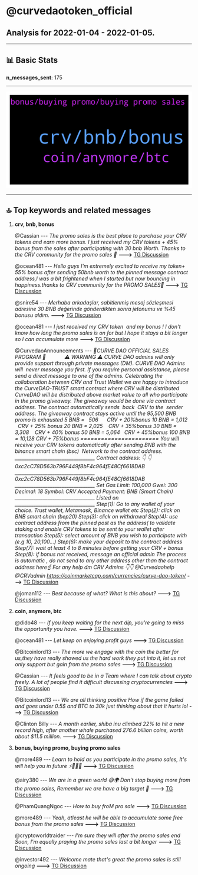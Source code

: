 # **@curvedaotoken_official**
 ## Analysis for **2022-01-04** - **2022-01-05**.

---

## 📊 **Basic Stats**

**n_messages_sent**: 175

---
![wordcloud](curvedaotoken_official_1Days_wordcloud.png)

---


## 🔝 **Top keywords and related messages**

1. **crv, bnb, bonus**

    @Cassian --- *The promo sales is the best place to purchase your CRV tokens and earn more bonus. I just received my CRV tokens  + 45%  bonus from the sales after participating with 30 bnb Worth. Thanks to the CRV community for the promo sales 🙏* **--->** [TG Discussion](https://t.me/curvedaotoken_official/17340)

    @ocean481 --- *Hello guys I'm extremely excited to receive my token+ 55% bonus after sending 50bnb worth to the pinned message contract address,I was a bit frightened when I started but now bouncing in happiness.thanks to CRV community for the PROMO SALES🙏* **--->** [TG Discussion](https://t.me/curvedaotoken_official/17482)

    @snire54 --- *Merhaba arkadaşlar, sabitlenmiş mesaj sözleşmesi adresine 30 BNB değerinde gönderdikten sonra jetonumu ve %45 bonusu aldım.* **--->** [TG Discussion](https://t.me/curvedaotoken_official/17521)

    @ocean481 --- *I just received my CRV token  and my bonus !  I don't know how long the promo sales is on for but I hope it stays a bit longer so I can accumulate more* **--->** [TG Discussion](https://t.me/curvedaotoken_official/17375)

    @CurvedaoAnnouncements --- *🎉CURVE DAO OFFICIAL SALES PROGRAM 🎉                ⚠️ WARNING ⚠️   CURVE DAO admins will only provide support through private messages (DM). CURVE DAO Admins will  never message you first. If you require personal assistance, please send a direct message to one of the admins.   Celebrating the collaboration between CRV and Trust Wallet we are happy to introduce the CurveDAO-TRUST smart contract where CRV will be distributed     CurveDAO will be distributed above market value to all who participate in the promo giveaway.   The giveaway would be done via contract address.   The contract automatically sends  back  CRV to the  sender address.   The giveaway contract stays active until the 95,500 BNB promo is exhausted   5 BNB =   506         CRV + 20%bonus   10 BNB = 1,012       CRV + 25% bonus   20 BNB = 2,025      CRV +  35%bonus   30 BNB = 3,308      CRV + 40% bonus   50 BNB = 5,064      CRV + 45%bonus   100 BNB = 10,128  CRV + 75%bonus   ======================= You will receive your CRV tokens automatically after sending BNB with the binance smart chain (bsc)  Network to the contract address.  __________________________________   Contract address: 👇 👇   0xc2cC78D563b796F449f8bF4c964fE48Cf6618DAB __________________________________   0xc2cC78D563b796F449f8bF4c964fE48Cf6618DAB  __________________________________   Set Gas Limit: 100,000 Gwei: 300 Decimal: 18 Symbol: CRV Accepted Payment: BNB (Smart Chain)  __________________________________ Listed on  __________________________________   Step(1): Go to any wallet of your choice. Trust wallet, Metamask, Binance wallet etc   Step(2): click on BNB smart chain (bep20)   Step(3): click on withdrawal   Step(4): use contract address from the pinned post as the address( to validate staking and enable CRV tokens to be sent to your wallet after transaction   Step(5): select amount of BNB you wish to participate with (e.g 10, 20,100...)   Step(6): make your deposit to the contract address   Step(7): wait at least 4 to 8 minutes before getting your CRV + bonus   Step(8): if bonus not received, message an official admin   The process is automatic , do not send to any other address other than the contract address here☝️  For any help dm CRV Admins 👇👇    @Curvedaohelp            @CRVadmin    https://coinmarketcap.com/currencies/curve-dao-token/* **--->** [TG Discussion](https://t.me/curvedaotoken_official/17569)

    @joman112 --- *Best because of what? What is this about?* **--->** [TG Discussion](https://t.me/curvedaotoken_official/17460)

2. **coin, anymore, btc**

    @dido48 --- *If you keep waiting for the next dip, you're going to miss the opportunity you have.* **--->** [TG Discussion](https://t.me/curvedaotoken_official/17337)

    @ocean481 --- *Let keep on enjoying profit guys* **--->** [TG Discussion](https://t.me/curvedaotoken_official/17607)

    @Bitcoinlord13 --- *The more we engage with the coin the better for us,they have really showed us the hard work they put into it, let us not only support but gain from the promo sales* **--->** [TG Discussion](https://t.me/curvedaotoken_official/17345)

    @Cassian --- *It feels good to be in a Team where I can talk about crypto freely. A lot of people find it difficult discussing cryptocurrencies* **--->** [TG Discussion](https://t.me/curvedaotoken_official/17388)

    @Bitcoinlord13 --- *We are all thinking positive How if the game failed and goes under 0.5$ and BTC to 30k just thinking about that it hurts lol* **--->** [TG Discussion](https://t.me/curvedaotoken_official/17394)

    @Clinton Billy --- *A month earlier, shiba inu climbed 22% to hit a new record high, after another whale purchased 276.6 billion coins, worth about $11.5 million.* **--->** [TG Discussion](https://t.me/curvedaotoken_official/17416)

3. **bonus, buying promo, buying promo sales**

    @more489 --- *Learn to hold as you participate in the promo sales, It's will help you in future ⚡🚀🚀🚀* **--->** [TG Discussion](https://t.me/curvedaotoken_official/17506)

    @airy380 --- *We are in a green world 😅🌍 Don't stop buying more from the promo sales, Remember we are  have a big target 🎯* **--->** [TG Discussion](https://t.me/curvedaotoken_official/17423)

    @PhamQuangNgoc --- *How to buy froM pro sale* **--->** [TG Discussion](https://t.me/curvedaotoken_official/17426)

    @more489 --- *Yeah, atleast he will be able to accumulate some free bonus from the promo sales* **--->** [TG Discussion](https://t.me/curvedaotoken_official/17467)

    @cryptoworldtraider --- *I'm sure they will after the promo sales end Soon, I'm equally praying the promo sales last a bit longer* **--->** [TG Discussion](https://t.me/curvedaotoken_official/17530)

    @investor492 --- *Welcome mate that's great the promo sales is still ongoing* **--->** [TG Discussion](https://t.me/curvedaotoken_official/17405)

